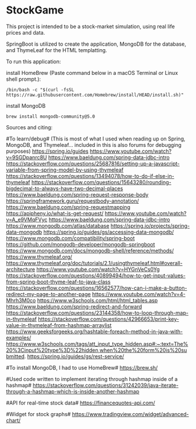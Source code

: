 # StockGame
This project is intended to be a stock-market simulation, using real life prices and data.

SpringBoot is utilized to create the application, MongoDB for the database, and ThymeLeaf for the HTML templatting.

To run this application:

install HomeBrew (Paste command below in a macOS Terminal or Linux shell prompt.):
```
/bin/bash -c "$(curl -fsSL https://raw.githubusercontent.com/Homebrew/install/HEAD/install.sh)"
```

install MongoDB
```
brew install mongodb-community@5.0
```




Sources and citing:

#To learn/debug# (This is most of what I used when reading up on Spring, MongoDB, and Thymeleaf... included in this is also forums for debugging purposes)
https://spring.io/guides
https://www.youtube.com/watch?v=9SGDpanrc8U
https://www.baeldung.com/spring-data-jdbc-intro
https://stackoverflow.com/questions/25687816/setting-up-a-javascript-variable-from-spring-model-by-using-thymeleaf
https://stackoverflow.com/questions/13494078/how-to-do-if-else-in-thymeleaf
https://stackoverflow.com/questions/15643280/rounding-bigdecimal-to-always-have-two-decimal-places
https://www.baeldung.com/spring-request-response-body
https://springframework.guru/requestbody-annotation/
https://www.baeldung.com/spring-requestmapping
https://apipheny.io/what-is-get-request/
https://www.youtube.com/watch?v=A_e9VMqFVyc
https://www.baeldung.com/spring-data-jdbc-intro
https://www.mongodb.com/atlas/database
https://spring.io/projects/spring-data-mongodb
https://spring.io/guides/gs/accessing-data-mongodb/
https://www.mongodb.com/compatibility/spring-boot
https://github.com/mongodb-developer/mongodb-springboot
https://www.mongodb.com/docs/mongodb-shell/reference/methods/
https://www.thymeleaf.org/
https://www.thymeleaf.org/doc/tutorials/2.1/usingthymeleaf.html#overall-architecture
https://www.youtube.com/watch?v=HYGnVeCs0Yg
https://stackoverflow.com/questions/40899494/how-to-get-input-values-from-spring-boot-thyme-leaf-to-java-class
https://stackoverflow.com/questions/16562577/how-can-i-make-a-button-redirect-my-page-to-another-page
https://www.youtube.com/watch?v=4-Mhrh3M0co
https://www.w3schools.com/html/html_tables.asp
https://www.baeldung.com/spring-redirect-and-forward
https://stackoverflow.com/questions/23144358/how-to-loop-through-map-in-thymeleaf
https://stackoverflow.com/questions/42966653/print-key-value-in-thymeleaf-from-hashmap-arraylist
https://www.geeksforgeeks.org/hashtable-foreach-method-in-java-with-examples/
https://www.w3schools.com/tags/att_input_type_hidden.asp#:~:text=The%20%3Cinput%20type%3D%22hidden,when%20the%20form%20is%20submitted.
https://spring.io/guides/gs/rest-service/

#To install MongoDB, I had to use HomeBrew#
https://brew.sh/

#Used code written to implement iterating through hashmap inside of a hashmap#
https://stackoverflow.com/questions/31242039/java-iterate-through-a-hashmap-which-is-inside-another-hashmap

#API for real-time stock data#
https://financequotes-api.com/

#Widget for stock graphs#
https://www.tradingview.com/widget/advanced-chart/
